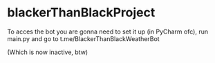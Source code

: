 # blackerThanBlackProject

To acces the bot you are gonna need to set it up (in PyCharm ofc), run main.py and go to t.me/BlackerThanBlackWeatherBot

(Which is now inactive, btw)
